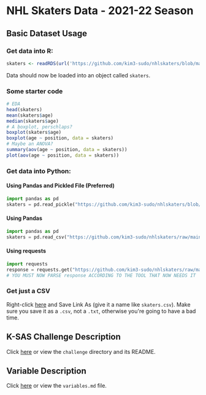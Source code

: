 # NHL Skaters Data - 2021-22 Season

## Basic Dataset Usage

### Get data into R:

```R
skaters <- readRDS(url('https://github.com/kim3-sudo/nhlskaters/blob/main/data/skaters.rds?raw=true'))
```

Data should now be loaded into an object called `skaters`.

### Some starter code

```R
# EDA
head(skaters)
mean(skaters$age)
median(skaters$age)
# A boxplot, perschlaps?
boxplot(skaters$age)
boxplot(age ~ position, data = skaters)
# Maybe an ANOVA?
summary(aov(age ~ position, data = skaters))
plot(aov(age ~ position, data = skaters))
```

### Get data into Python:

#### Using Pandas and Pickled File (Preferred)

```python
import pandas as pd
skaters = pd.read_pickle("https://github.com/kim3-sudo/nhlskaters/blob/main/data/skaters.pkl?raw=true")
```

#### Using Pandas

```python
import pandas as pd
skaters = pd.read_csv("https://github.com/kim3-sudo/nhlskaters/raw/main/data/skaters.csv")
```

#### Using requests

```python
import requests
response = requests.get("https://github.com/kim3-sudo/nhlskaters/raw/main/data/skaters.csv").text
# YOU MUST NOW PARSE response ACCORDING TO THE TOOL THAT NOW NEEDS IT
```
### Get just a CSV

Right-click [here](https://github.com/kim3-sudo/nhlskaters/raw/main/data/skaters.csv) and Save Link As (give it a name like `skaters.csv`). Make sure you save it as a `.csv`, not a `.txt`, otherwise you're going to have a bad time.

## K-SAS Challenge Description

Click [here](https://github.com/kim3-sudo/nhlskaters/tree/main/challenge) or view the `challenge` directory and its README.

## Variable Description

Click [here](https://github.com/kim3-sudo/nhlskaters/blob/main/variables.md) or view the `variables.md` file.

